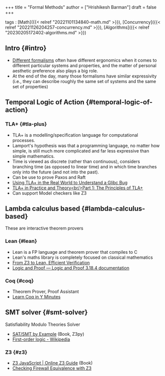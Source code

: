 +++
title = "Formal Methods"
author = ["Hrishikesh Barman"]
draft = false
+++

tags
: [Math]({{< relref "20221101134840-math.md" >}}), [Concurrency]({{< relref "20221126204257-concurrency.md" >}}), [Algorithms]({{< relref "20230205172402-algorithms.md" >}})


## Intro {#intro}

-   [Different formalisms](https://www.reddit.com/r/tlaplus/comments/n7mj3u/can_formal_methods_succeed_where_uml_failed/) often have different ergonomics when it comes to different particular systems and properties, and the matter of personal aesthetic preference also plays a big role.
-   At the end of the day, many those formalisms have similar expressivity (i.e., they can describe roughly the same set of systems and the same set of properties)


## Temporal Logic of Action {#temporal-logic-of-action}


### TLA+ {#tla-plus}

-   TLA+ is a modelling/specification language for computational processes.
-   Lamport's hypothesis was that a programming language, no matter how simple, is still much more complicated and far less expressive than simple mathematics.
-   Time is viewed as discrete (rather than continuous), considers branching time (as opposed to linear time) and in which time branches only into the future (and not into the past).
-   Can be use to prove Paxos and Raft
-   [Using TLA+ in the Real World to Understand a Glibc Bug](https://probablydance.com/2020/10/31/using-tla-in-the-real-world-to-understand-a-glibc-bug/)
-   [TLA+ in Practice and Theory&lt;br/&gt;Part 1: The Principles of TLA+](https://pron.github.io/posts/tlaplus_part1)
-   Can support Model checkers like Z3


## Lambda calculus based {#lambda-calculus-based}

These are interactive theorem provers


### Lean {#lean}

-   Lean is a FP language and theorem prover that compiles to C
-   Lean's maths library is completely focused on classical mathematics
-   [From Z3 to Lean, Efficient Verification](https://www.youtube.com/watch?v=BGUEyfmUgiQ)
-   [Logic and Proof — Logic and Proof 3.18.4 documentation](https://leanprover.github.io/logic_and_proof/)


### Coq {#coq}

-   Theorem Prover, Proof Assistant
-   [Learn Coq in Y Minutes](https://learnxinyminutes.com/docs/coq/)


## SMT solver {#smt-solver}

Satisfiability Modulo Theories Solver

-   [SAT/SMT by Example](https://sat-smt.codes/main.html) (Book, Z3py)
-   [First-order logic - Wikipedia](https://en.wikipedia.org/wiki/First-order_logic)


### Z3 {#z3}

-   [Z3 JavaScript | Online Z3 Guide](https://microsoft.github.io/z3guide/programming/Z3%20JavaScript%20Examples/) (Book)
-   [Checking Firewall Equivalence with Z3](https://ahelwer.ca/post/2018-02-13-z3-firewall/)
